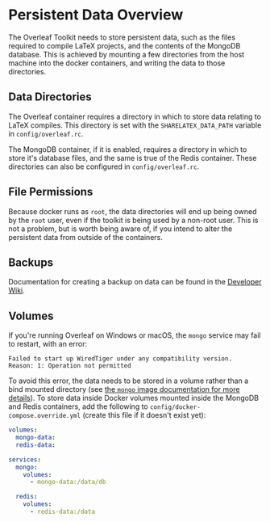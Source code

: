 # Persistent Data Overview

The Overleaf Toolkit needs to store persistent data, such as the files required to compile LaTeX projects, and the contents of the MongoDB database. This is achieved by mounting a few directories from the host machine into the docker containers, and writing the data to those directories.


## Data Directories

The Overleaf container requires a directory in which to store data relating to LaTeX compiles. This directory is set with the `SHARELATEX_DATA_PATH` variable in `config/overleaf.rc`. 

The MongoDB container, if it is enabled, requires a directory in which to store it's database files, and the same is true of the Redis container. These directories can also be configured in `config/overleaf.rc`.


## File Permissions

Because docker runs as `root`, the data directories will end up being owned by the `root` user, even if the toolkit is being used by a non-root user. This is not a problem, but is worth being aware of, if you intend to alter the persistent data from outside of the containers.


## Backups

Documentation for creating a backup on data can be found in the [Developer Wiki](https://github.com/overleaf/overleaf/wiki/Backup-of-Data).


## Volumes

If you're running Overleaf on Windows or macOS, the `mongo` service may fail to restart, with an error:

```
Failed to start up WiredTiger under any compatibility version.
Reason: 1: Operation not permitted
```

To avoid this error, the data needs to be stored in a volume rather than a bind mounted directory (see [the `mongo` image documentation for more details](https://github.com/docker-library/docs/blob/master/mongo/content.md#where-to-store-data)).
To store data inside Docker volumes mounted inside the MongoDB and Redis containers, add the following to `config/docker-compose.override.yml` (create this file if it doesn't exist yet):

```yaml
volumes:
  mongo-data:
  redis-data:

services:
  mongo:
    volumes:
      - mongo-data:/data/db

  redis:
    volumes:
      - redis-data:/data
```
